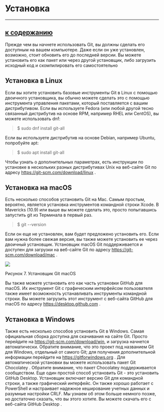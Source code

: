 # Установка
---
[ к cодержанию](Содержание.md)
---

 Прежде чем вы начнете использовать Git, вы должны сделать его доступным на вашем компьютере. Даже если он уже установлен, возможно, стоит обновить его до последней версии. Вы можете установить его как пакет или через другой установщик, либо загрузить исходный код и скомпилировать его самостоятельно

## Установка в Linux
Если вы хотите установить базовые инструменты Git в Linux с помощью двоичного установщика, вы обычно можете сделать это с помощью инструмента управления пакетами, который поставляется с вашим дистрибутивом. Если вы используете Fedora (или любой другой тесно связанный дистрибутив на основе RPM, например RHEL или CentOS), вы можете использовать dnf:

>$ sudo dnf install git-all

Если вы используете дистрибутив на основе Debian, например Ubuntu, попробуйте apt:
> $ sudo apt install git-all

Чтобы узнать о дополнительных параметрах, есть инструкции по установке в нескольких разных дистрибутивах Unix на веб-сайте Git по адресу https://git-scm.com/download/linux .

## Установка на macOS

Есть несколько способов установить Git на Mac. Самым простым, вероятно, является установка инструментов командной строки Xcode. В Mavericks (10.9) или выше вы можете сделать это, просто попытавшись запустить git из Терминала в первый раз.
> $ git --version

Если он еще не установлен, вам будет предложено установить его.
Если вам нужна более свежая версия, вы также можете установить ее через двоичный установщик. Установщик macOS Git поддерживается и доступен для загрузки на веб-сайте Git по адресу https://git-scm.com/download/mac .


![](https://git-scm.com/book/en/v2/images/git-osx-installer.png)


Рисунок 7. Установщик Git macOS

Вы также можете установить его как часть установки GitHub для macOS. Их инструмент Git с графическим интерфейсом пользователя также имеет возможность устанавливать инструменты командной строки. Вы можете загрузить этот инструмент с веб-сайта GitHub для macOS по адресу https://desktop.github.com .
## Установка в Windows
Также есть несколько способов установить Git в Windows. Самая официальная сборка доступна для скачивания на сайте Git. Просто перейдите на https://git-scm.com/download/win, и загрузка начнется автоматически. Обратите внимание, что это проект под названием Git для Windows, отдельный от самого Git; для получения дополнительной информации перейдите на https://gitforwindows.org .
Для автоматической установки вы можете использовать пакет Git Chocolatey . Обратите внимание, что пакет Chocolatey поддерживается сообществом.
Еще один простой способ установить Git - это установить GitHub Desktop. Установщик включает версию Git для командной строки, а также графический интерфейс. Он также хорошо работает с PowerShell и настраивает надежное кеширование учетных данных и разумные настройки CRLF. Мы узнаем об этом больше немного позже, но достаточно сказать, что вы этого хотите. Вы можете скачать его с веб-сайта GitHub Desktop .
